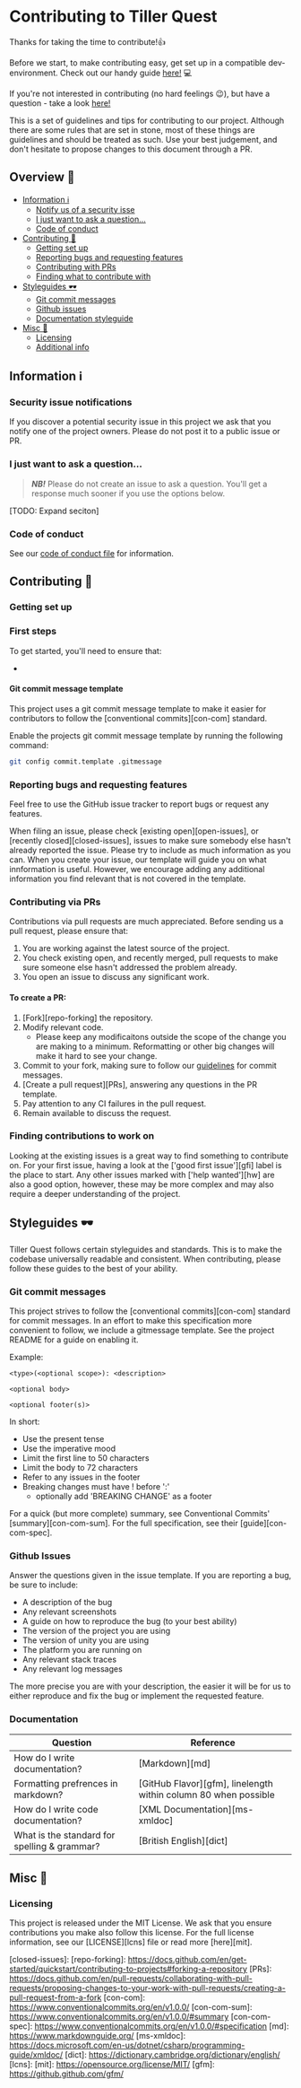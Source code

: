 # Contributing to Tiller Quest 

Thanks for taking the time to contribute!👍

Before we start, to make contributing easy, get set up in a compatible
dev-environment. Check out our handy guide [here!](#getting-set-up) 💻

If you're not interested in contributing (no hard feelings 😉), but have a
question - take a look [here!](#i-just-want-to-ask-a-question)

This is a set of guidelines and tips for contributing to our project. Although
there are some rules that are set in stone, most of these things are guidelines
and should be treated as such. Use your best judgement, and don't hesitate to
propose changes to this document through a PR.

## Overview 📖

- [Information ℹ️](#information)
  - [Notify us of a security isse](#security-issue-notifications)
  - [I just want to ask a question...](#i-just-want-to-ask-a-question)
  - [Code of conduct](#code-of-conduct)
- [Contributing 🤝](#contributing)
  - [Getting set up](#getting-set-up)
  - [Reporting bugs and requesting features](#reporting-bugs-and-requesting-features)
  - [Contributing with PRs](#contributing-via-prs)
  - [Finding what to contribute with](#finding-to-contribute-with)
- [Styleguides 🕶️](#styleguides)
  - [Git commit messages](#git-commit-messages)
  - [Github issues](#github-issues)
  - [Documentation styleguide](#documentation)
- [Misc 📜](#misc)
  - [Licensing](#licensing)
  - [Additional info](#additional-info)

## Information ℹ️

### Security issue notifications

If you discover a potential security issue in this project we ask that you
notify one of the project owners. Please do not post it to a public issue or PR.

### I just want to ask a question...

> **_NB!_** Please do not create an issue to ask a question. You'll get a
> response much sooner if you use the options below.

\[TODO: Expand seciton\]

### Code of conduct

See our [code of conduct file][code-of-conduct] for information.

## Contributing 🤝

### Getting set up

### First steps

To get started, you'll need to ensure that:

 -

#### Git commit message template

This project uses a git commit message template to make it easier for
contributors to follow the [conventional commits][con-com] standard.

Enable the projects git commit message template by running the following
command:

```sh
git config commit.template .gitmessage
```

### Reporting bugs and requesting features

Feel free to use the GitHub issue tracker to report bugs or request any
features.

When filing an issue, please check [existing open][open-issues], or
[recently closed][closed-issues], issues to make sure somebody else hasn't
already reported the issue. Please try to include as much information as you
can. When you create your issue, our template will guide you on what
innformation is useful. However, we encourage adding any additional information
you find relevant that is not covered in the template.

### Contributing via PRs

Contributions via pull requests are much appreciated. Before sending us a pull
request, please ensure that:

1. You are working against the latest source of the project.
1. You check existing open, and recently merged, pull requests to make sure
   someone else hasn't addressed the problem already.
1. You open an issue to discuss any significant work.

#### To create a PR:

1. [Fork][repo-forking] the repository.
1. Modify relevant code.
   - Please keep any modificaitons outside the scope of the change you are
     making to a minimum. Reformatting or other big changes will make it hard to
     see your change.
1. Commit to your fork, making sure to follow our
   [guidelines](#git-commit-messages) for commit messages.
1. [Create a pull request][PRs], answering any questions in the PR template.
1. Pay attention to any CI failures in the pull request.
1. Remain available to discuss the request.

### Finding contributions to work on

Looking at the existing issues is a great way to find something to contribute
on. For your first issue, having a look at the ['good first issue'][gfi] label
is the place to start. Any other issues marked with ['help wanted'][hw] are also
a good option, however, these may be more complex and may also require a deeper
understanding of the project.

## Styleguides 🕶️

Tiller Quest follows certain styleguides and standards. This is to make the
codebase universally readable and consistent. When contributing, please follow
these guides to the best of your ability.

### Git commit messages

This project strives to follow the [conventional commits][con-com] standard for
commit messages. In an effort to make this specification more convenient to
follow, we include a gitmessage template. See the project README for a guide on
enabling it.

Example:

```
<type>(<optional scope>): <description>

<optional body>

<optional footer(s)>
```

In short:

- Use the present tense
- Use the imperative mood
- Limit the first line to 50 characters
- Limit the body to 72 characters
- Refer to any issues in the footer
- Breaking changes must have ! before ':'
  - optionally add 'BREAKING CHANGE' as a footer

For a quick (but more complete) summary, see Conventional Commits'
[summary][con-com-sum]. For the full specification, see their
[guide][con-com-spec].

### Github Issues

Answer the questions given in the issue template. If you are reporting a bug, be
sure to include:

- A description of the bug
- Any relevant screenshots
- A guide on how to reproduce the bug (to your best ability)
- The version of the project you are using
- The version of unity you are using
- The platform you are running on
- Any relevant stack traces
- Any relevant log messages

The more precise you are with your description, the easier it will be for us to
either reproduce and fix the bug or implement the requested feature.

### Documentation

| Question                                     | Reference                                                       |
| -------------------------------------------- | --------------------------------------------------------------- |
| How do I write documentation?                | [Markdown][md]                                                  |
| Formatting prefrences in markdown?           | [GitHub Flavor][gfm], linelength within column 80 when possible |
| How do I write code documentation?           | [XML Documentation][ms-xmldoc]                                  |
| What is the standard for spelling & grammar? | [British English][dict]                                         |

## Misc 📜

### Licensing

This project is released under the MIT License. We ask that you ensure
contributions you make also follow this license. For the full license
information, see our [LICENSE][lcns] file or read more [here][mit].

[code-of-conduct]: 
[open-issues]: 
[closed-issues]: 
[repo-forking]: https://docs.github.com/en/get-started/quickstart/contributing-to-projects#forking-a-repository
[PRs]: https://docs.github.com/en/pull-requests/collaborating-with-pull-requests/proposing-changes-to-your-work-with-pull-requests/creating-a-pull-request-from-a-fork
[con-com]: https://www.conventionalcommits.org/en/v1.0.0/
[con-com-sum]: https://www.conventionalcommits.org/en/v1.0.0/#summary
[con-com-spec]: https://www.conventionalcommits.org/en/v1.0.0/#specification
[md]: https://www.markdownguide.org/
[ms-xmldoc]: https://docs.microsoft.com/en-us/dotnet/csharp/programming-guide/xmldoc/
[dict]: https://dictionary.cambridge.org/dictionary/english/
[lcns]: 
[mit]: https://opensource.org/license/MIT/
[gfm]: https://github.github.com/gfm/
